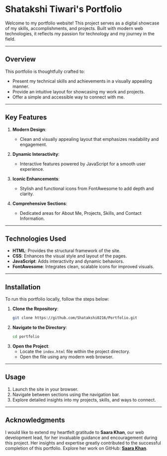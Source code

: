 # Shatakshi Tiwari's Portfolio  

Welcome to my portfolio website! This project serves as a digital showcase of my skills, accomplishments, and projects. Built with modern web technologies, it reflects my passion for technology and my journey in the field.  

---  

## Overview  

This portfolio is thoughtfully crafted to:  
- Present my technical skills and achievements in a visually appealing manner.  
- Provide an intuitive layout for showcasing my work and projects.  
- Offer a simple and accessible way to connect with me.  

---  

## Key Features  

1. **Modern Design**:  
   - Clean and visually appealing layout that emphasizes readability and engagement.  

2. **Dynamic Interactivity**:  
   - Interactive features powered by JavaScript for a smooth user experience.  

3. **Iconic Enhancements**:  
   - Stylish and functional icons from FontAwesome to add depth and clarity.  

4. **Comprehensive Sections**:  
   - Dedicated areas for About Me, Projects, Skills, and Contact Information.  

---  

## Technologies Used  

- **HTML**: Provides the structural framework of the site.  
- **CSS**: Enhances the visual style and layout of the pages.  
- **JavaScript**: Adds interactivity and dynamic behaviors.  
- **FontAwesome**: Integrates clean, scalable icons for improved visuals.  

---  

## Installation  

To run this portfolio locally, follow the steps below:  

1. **Clone the Repository**:  
   ```bash  
   git clone https://github.com/Shatakshi0216/Portfolio.git  
2. **Navigate to the Directory**:  
   ```bash  
   cd portfolio  
3. **Open the Project**:
   - Locate the `index.html` file within the project directory.
   - Open the file using any modern web browser.

---

## Usage

1. Launch the site in your browser.
2. Navigate between sections using the navigation bar.
3. Explore detailed insights into my projects, skills, and ways to connect.

---

## Acknowledgments

I would like to extend my heartfelt gratitude to **Saara Khan**, our web development lead, for her invaluable guidance and encouragement during this project. Her insights and expertise greatly contributed to the successful completion of this portfolio. Explore her work on GitHub: **[Saara Khan](https://github.com/SaaraKhan)**.
